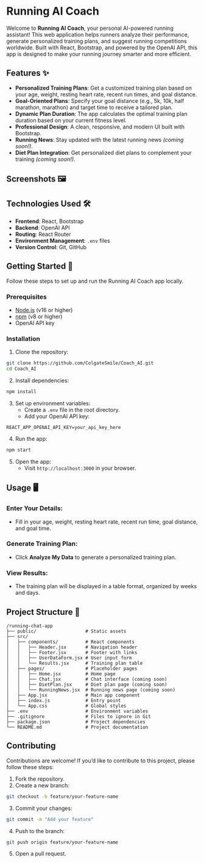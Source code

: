 # Running AI Coach

Welcome to **Running AI Coach**, your personal AI-powered running assistant! This web application helps runners analyze their performance, generate personalized training plans, and suggest running competitions worldwide. Built with React, Bootstrap, and powered by the OpenAI API, this app is designed to make your running journey smarter and more efficient.

## Features ✨
- **Personalized Training Plans**: Get a customized training plan based on your age, weight, resting heart rate, recent run times, and goal distance.
- **Goal-Oriented Plans**: Specify your goal distance (e.g., 5k, 10k, half marathon, marathon) and target time to receive a tailored plan.
- **Dynamic Plan Duration**: The app calculates the optimal training plan duration based on your current fitness level.
- **Professional Design**: A clean, responsive, and modern UI built with Bootstrap.
- **Running News**: Stay updated with the latest running news *(coming soon!).*
- **Diet Plan Integration**: Get personalized diet plans to complement your training *(coming soon!).*

## Screenshots 🖼️






## Technologies Used 🛠️
- **Frontend**: React, Bootstrap
- **Backend**: OpenAI API
- **Routing**: React Router
- **Environment Management**: `.env` files
- **Version Control**: Git, GitHub

## Getting Started 🚀
Follow these steps to set up and run the Running AI Coach app locally.

### Prerequisites
- [Node.js](https://nodejs.org/) (v16 or higher)
- [npm](https://www.npmjs.com/) (v8 or higher)
- OpenAI API key

### Installation

1. Clone the repository:

```bash
git clone https://github.com/ColgateSmile/Coach_AI.git
cd Coach_AI
```

2. Install dependencies:

```bash
npm install
```

3. Set up environment variables:
   - Create a `.env` file in the root directory.
   - Add your OpenAI API key:

```env
REACT_APP_OPENAI_API_KEY=your_api_key_here
```

4. Run the app:

```bash
npm start
```

5. Open the app:
   - Visit `http://localhost:3000` in your browser.

## Usage 🖥️

### Enter Your Details:
- Fill in your age, weight, resting heart rate, recent run time, goal distance, and goal time.

### Generate Training Plan:
- Click **Analyze My Data** to generate a personalized training plan.

### View Results:
- The training plan will be displayed in a table format, organized by weeks and days.

## Project Structure 📂
```plaintext
/running-chat-app
├── public/                  # Static assets
├── src/
│   ├── components/          # React components
│   │   ├── Header.jsx       # Navigation header
│   │   ├── Footer.jsx       # Footer with links
│   │   ├── UserDataForm.jsx # User input form
│   │   └── Results.jsx      # Training plan table
│   ├── pages/               # Placeholder pages
│   │   ├── Home.jsx         # Home page
│   │   ├── Chat.jsx         # Chat interface (coming soon)
│   │   ├── DietPlan.jsx     # Diet plan page (coming soon)
│   │   └── RunningNews.jsx  # Running news page (coming soon)
│   ├── App.jsx              # Main app component
│   ├── index.js             # Entry point
│   └── App.css              # Global styles
├── .env                     # Environment variables
├── .gitignore               # Files to ignore in Git
├── package.json             # Project dependencies
└── README.md                # Project documentation
```

## Contributing 
Contributions are welcome! If you’d like to contribute to this project, please follow these steps:

1. Fork the repository.
2. Create a new branch:

```bash
git checkout -b feature/your-feature-name
```

3. Commit your changes:

```bash
git commit -m "Add your feature"
```

4. Push to the branch:

```bash
git push origin feature/your-feature-name
```

5. Open a pull request.